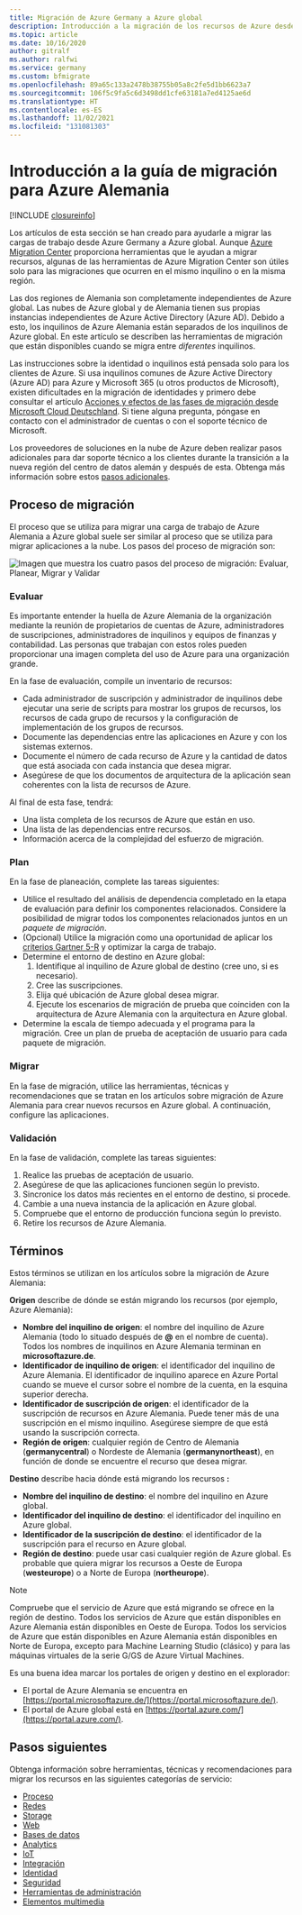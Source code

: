 ```yaml
---
title: Migración de Azure Germany a Azure global
description: Introducción a la migración de los recursos de Azure desde Azure Germany a Azure global.
ms.topic: article
ms.date: 10/16/2020
author: gitralf
ms.author: ralfwi
ms.service: germany
ms.custom: bfmigrate
ms.openlocfilehash: 89a65c133a2478b38755b05a8c2fe5d1bb6623a7
ms.sourcegitcommit: 106f5c9fa5c6d3498dd1cfe63181a7ed4125ae6d
ms.translationtype: HT
ms.contentlocale: es-ES
ms.lasthandoff: 11/02/2021
ms.locfileid: "131081303"
---
```

# <a name="overview-of-migration-guidance-for-azure-germany"></a>Introducción a la guía de migración para Azure Alemania

[!INCLUDE [closureinfo](../../includes/germany-closure-info.md)]

Los artículos de esta sección se han creado para ayudarle a migrar las cargas de trabajo desde Azure Germany a Azure global. Aunque [Azure Migration Center](https://azure.microsoft.com/migration/) proporciona herramientas que le ayudan a migrar recursos, algunas de las herramientas de Azure Migration Center son útiles solo para las migraciones que ocurren en el mismo inquilino o en la misma región.

Las dos regiones de Alemania son completamente independientes de Azure global. Las nubes de Azure global y de Alemania tienen sus propias instancias independientes de Azure Active Directory (Azure AD). Debido a esto, los inquilinos de Azure Alemania están separados de los inquilinos de Azure global. En este artículo se describen las herramientas de migración que están disponibles cuando se migra entre *diferentes* inquilinos.

Las instrucciones sobre la identidad o inquilinos está pensada solo para los clientes de Azure. Si usa inquilinos comunes de Azure Active Directory (Azure AD) para Azure y Microsoft 365 (u otros productos de Microsoft), existen dificultades en la migración de identidades y primero debe consultar el artículo [Acciones y efectos de las fases de migración desde Microsoft Cloud Deutschland](/microsoft-365/enterprise/ms-cloud-germany-transition-phases). Si tiene alguna pregunta, póngase en contacto con el administrador de cuentas o con el soporte técnico de Microsoft.

Los proveedores de soluciones en la nube de Azure deben realizar pasos adicionales para dar soporte técnico a los clientes durante la transición a la nueva región del centro de datos alemán y después de esta. Obtenga más información sobre estos [pasos adicionales](/microsoft-365/enterprise/ms-cloud-germany-transition-add-csp).

## <a name="migration-process"></a>Proceso de migración

El proceso que se utiliza para migrar una carga de trabajo de Azure Alemania a Azure global suele ser similar al proceso que se utiliza para migrar aplicaciones a la nube. Los pasos del proceso de migración son:

![Imagen que muestra los cuatro pasos del proceso de migración: Evaluar, Planear, Migrar y Validar](./media/germany-migration-main/migration-steps.png)

### <a name="assess"></a>Evaluar

Es importante entender la huella de Azure Alemania de la organización mediante la reunión de propietarios de cuentas de Azure, administradores de suscripciones, administradores de inquilinos y equipos de finanzas y contabilidad. Las personas que trabajan con estos roles pueden proporcionar una imagen completa del uso de Azure para una organización grande.

En la fase de evaluación, compile un inventario de recursos:
  - Cada administrador de suscripción y administrador de inquilinos debe ejecutar una serie de scripts para mostrar los grupos de recursos, los recursos de cada grupo de recursos y la configuración de implementación de los grupos de recursos.
  - Documente las dependencias entre las aplicaciones en Azure y con los sistemas externos.
  - Documente el número de cada recurso de Azure y la cantidad de datos que está asociada con cada instancia que desea migrar.
  - Asegúrese de que los documentos de arquitectura de la aplicación sean coherentes con la lista de recursos de Azure.

Al final de esta fase, tendrá:

- Una lista completa de los recursos de Azure que están en uso.
- Una lista de las dependencias entre recursos.
- Información acerca de la complejidad del esfuerzo de migración.

### <a name="plan"></a>Plan

En la fase de planeación, complete las tareas siguientes:

- Utilice el resultado del análisis de dependencia completado en la etapa de evaluación para definir los componentes relacionados. Considere la posibilidad de migrar todos los componentes relacionados juntos en un *paquete de migración*.
- (Opcional) Utilice la migración como una oportunidad de aplicar los [criterios Gartner 5-R](https://www.gartner.com/en/documents/3873016/evaluation-criteria-for-cloud-management-platforms-and-t) y optimizar la carga de trabajo.
- Determine el entorno de destino en Azure global:
  1. Identifique al inquilino de Azure global de destino (cree uno, si es necesario).
  1. Cree las suscripciones.
  1. Elija qué ubicación de Azure global desea migrar.
  1. Ejecute los escenarios de migración de prueba que coinciden con la arquitectura de Azure Alemania con la arquitectura en Azure global.
- Determine la escala de tiempo adecuada y el programa para la migración. Cree un plan de prueba de aceptación de usuario para cada paquete de migración.

### <a name="migrate"></a>Migrar

En la fase de migración, utilice las herramientas, técnicas y recomendaciones que se tratan en los artículos sobre migración de Azure Alemania para crear nuevos recursos en Azure global. A continuación, configure las aplicaciones.

### <a name="validate"></a>Validación

En la fase de validación, complete las tareas siguientes:

1. Realice las pruebas de aceptación de usuario.
1. Asegúrese de que las aplicaciones funcionen según lo previsto.
1. Sincronice los datos más recientes en el entorno de destino, si procede.
1. Cambie a una nueva instancia de la aplicación en Azure global.
1. Compruebe que el entorno de producción funciona según lo previsto.
1. Retire los recursos de Azure Alemania.

## <a name="terms"></a>Términos

Estos términos se utilizan en los artículos sobre la migración de Azure Alemania:

**Origen** describe de dónde se están migrando los recursos (por ejemplo, Azure Alemania):

- **Nombre del inquilino de origen**: el nombre del inquilino de Azure Alemania (todo lo situado después de **\@** en el nombre de cuenta). Todos los nombres de inquilinos en Azure Alemania terminan en **microsoftazure.de**.
- **Identificador de inquilino de origen**: el identificador del inquilino de Azure Alemania. El identificador de inquilino aparece en Azure Portal cuando se mueve el cursor sobre el nombre de la cuenta, en la esquina superior derecha.
- **Identificador de suscripción de origen**: el identificador de la suscripción de recursos en Azure Alemania. Puede tener más de una suscripción en el mismo inquilino. Asegúrese siempre de que está usando la suscripción correcta.
- **Región de origen**: cualquier región de Centro de Alemania (**germanycentral**) o Nordeste de Alemania (**germanynortheast**), en función de donde se encuentre el recurso que desea migrar.

**Destino** describe hacia dónde está migrando los recursos **:**

- **Nombre del inquilino de destino**: el nombre del inquilino en Azure global.
- **Identificador del inquilino de destino**: el identificador del inquilino en Azure global.
- **Identificador de la suscripción de destino**: el identificador de la suscripción para el recurso en Azure global.
- **Región de destino**: puede usar casi cualquier región de Azure global. Es probable que quiera migrar los recursos a Oeste de Europa (**westeurope**) o a Norte de Europa (**northeurope**).

> [!NOTE]
> Compruebe que el servicio de Azure que está migrando se ofrece en la región de destino. Todos los servicios de Azure que están disponibles en Azure Alemania están disponibles en Oeste de Europa. Todos los servicios de Azure que están disponibles en Azure Alemania están disponibles en Norte de Europa, excepto para Machine Learning Studio (clásico) y para las máquinas virtuales de la serie G/GS de Azure Virtual Machines.

Es una buena idea marcar los portales de origen y destino en el explorador:

- El portal de Azure Alemania se encuentra en [https://portal.microsoftazure.de/](https://portal.microsoftazure.de/).
- El portal de Azure global está en [https://portal.azure.com/](https://portal.azure.com/).

## <a name="next-steps"></a>Pasos siguientes

Obtenga información sobre herramientas, técnicas y recomendaciones para migrar los recursos en las siguientes categorías de servicio:

- [Proceso](./germany-migration-compute.md)
- [Redes](./germany-migration-networking.md)
- [Storage](./germany-migration-storage.md)
- [Web](./germany-migration-web.md)
- [Bases de datos](./germany-migration-databases.md)
- [Analytics](./germany-migration-analytics.md)
- [IoT](./germany-migration-iot.md)
- [Integración](./germany-migration-integration.md)
- [Identidad](./germany-migration-identity.md)
- [Seguridad](./germany-migration-security.md)
- [Herramientas de administración](./germany-migration-management-tools.md)
- [Elementos multimedia](./germany-migration-media.md)
